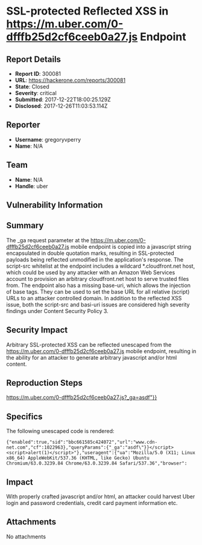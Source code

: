 # SSL-protected Reflected XSS in https://m.uber.com/0-dfffb25d2cf6ceeb0a27.js Endpoint

## Report Details
- **Report ID**: 300081
- **URL**: https://hackerone.com/reports/300081
- **State**: Closed
- **Severity**: critical
- **Submitted**: 2017-12-22T18:00:25.129Z
- **Disclosed**: 2017-12-26T11:03:53.114Z

## Reporter
- **Username**: gregoryvperry
- **Name**: N/A

## Team
- **Name**: N/A
- **Handle**: uber

## Vulnerability Information
## Summary
The _ga request parameter at the https://m.uber.com/0-dfffb25d2cf6ceeb0a27.js mobile endpoint is copied into a javascript string encapsulated in double quotation marks, resulting in SSL-protected payloads being reflected unmodified in the application's response. The script-src whitelist at the endpoint includes a wildcard *.cloudfront.net host, which could be used by any attacker with an Amazon Web Services account to provision an arbitrary cloudfront.net host to serve trusted files from. The endpoint also has a missing base-uri, which allows the injection of base tags. They can be used to set the base URL for all relative (script) URLs to an attacker controlled domain. In addition to the reflected XSS issue, both the script-src and basi-uri issues are considered high severity findings under Content Security Policy 3.

## Security Impact
Arbitrary SSL-protected XSS can be reflected unescaped from the https://m.uber.com/0-dfffb25d2cf6ceeb0a27.js mobile endpoint, resulting in the ability for an attacker to generate arbitrary javascript and/or html content.

## Reproduction Steps
https://m.uber.com/0-dfffb25d2cf6ceeb0a27.js?_ga=asdf"}}</script><script>alert(1)</script>

## Specifics
The following unescaped code is rendered:

```
{"enabled":true,"sid":"bbc661585c424072","url":"www.cdn-net.com","cf":1022963},"queryParams":{"_ga":"asdf\"}}</script><script>alert(1)</script>"},"useragent":{"ua":"Mozilla/5.0 (X11; Linux x86_64) AppleWebKit/537.36 (KHTML, like Gecko) Ubuntu Chromium/63.0.3239.84 Chrome/63.0.3239.84 Safari/537.36","browser":
```

## Impact

With properly crafted javascript and/or html, an attacker could harvest Uber login and password credentials, credit card payment information etc.

## Attachments
No attachments
